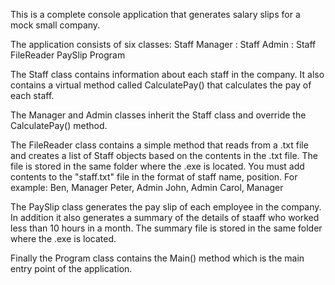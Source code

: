This is a complete console application that generates salary slips for a mock small company.

The application consists of six classes:
Staff
Manager : Staff
Admin : Staff
FileReader
PaySlip
Program

The Staff class contains information about each staff in the company. It also contains a virtual method called CalculatePay() that calculates the pay of each staff.

The Manager and Admin classes inherit the Staff class and override the CalculatePay() method.

The FileReader class contains a simple method that reads from a .txt file and creates a list of Staff objects based on the contents in the .txt file. The file is stored in the
same folder where the .exe is located.
You must add contents to the "staff.txt" file in the format of staff name, position. For example: 
Ben, Manager
Peter, Admin
John, Admin
Carol, Manager

The PaySlip class generates the pay slip of each employee in the company. In addition it also generates a summary of the details of staaff who worked less than 10 hours in
a month. The summary file is stored in the same folder where the .exe is located.

Finally the Program class contains the Main() method which is the main entry point of the application.
